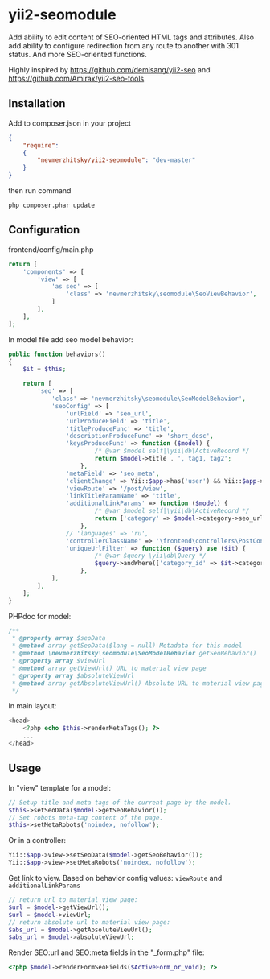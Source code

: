 yii2-seomodule
========
Add ability to edit content of SEO-oriented HTML tags and attributes. Also add ability to configure redirection from any route to another with 301 status. And more SEO-oriented functions.

Highly inspired by https://github.com/demisang/yii2-seo and https://github.com/Amirax/yii2-seo-tools.

Installation
------------
Add to composer.json in your project
```json
{
    "require":
    {
        "nevmerzhitsky/yii2-seomodule": "dev-master"
    }
}
```
then run command
```code
php composer.phar update
```
Configuration
-------------
frontend/config/main.php
```php
return [
    'components' => [
        'view' => [
            'as seo' => [
                'class' => 'nevmerzhitsky\seomodule\SeoViewBehavior',
            ]
        ],
    ],
];
```

In model file add seo model behavior:
```php
public function behaviors()
{
    $it = $this;

    return [
        'seo' => [
            'class' => 'nevmerzhitsky\seomodule\SeoModelBehavior',
            'seoConfig' => [
                'urlField' => 'seo_url',
                'urlProduceField' => 'title',
                'titleProduceFunc' => 'title',
                'descriptionProduceFunc' => 'short_desc',
                'keysProduceFunc' => function ($model) {
                        /* @var $model self|\yii\db\ActiveRecord */
                        return $model->title . ', tag1, tag2';
                    },
                'metaField' => 'seo_meta',
                'clientChange' => Yii::$app->has('user') && Yii::$app->user->can(User::ROLE_ADMIN),
                'viewRoute' => '/post/view',
                'linkTitleParamName' => 'title',
                'additionalLinkParams' => function ($model) {
                        /* @var $model self|\yii\db\ActiveRecord */
                        return ['category' => $model->category->seo_url];
                    },
                // 'languages' => 'ru',
                'controllerClassName' => '\frontend\controllers\PostController',
                'uniqueUrlFilter' => function ($query) use ($it) {
                        /* @var $query \yii\db\Query */
                        $query->andWhere(['category_id' => $it->category_id]);
                    },
            ],
        ],
    ];
}
```

PHPdoc for model:
```php
/**
 * @property array $seoData
 * @method array getSeoData($lang = null) Metadata for this model
 * @method \nevmerzhitsky\seomodule\SeoModelBehavior getSeoBehavior()
 * @property array $viewUrl
 * @method array getViewUrl() URL to material view page
 * @property array $absoluteViewUrl
 * @method array getAbsoluteViewUrl() Absolute URL to material view page
 */
```
In main layout:
```php
<head>
    <?php echo $this->renderMetaTags(); ?>
    ...
</head>
```

Usage
-----
In "view" template for a model:
```php
// Setup title and meta tags of the current page by the model.
$this->setSeoData($model->getSeoBehavior());
// Set robots meta-tag content of the page.
$this->setMetaRobots('noindex, nofollow');
```
Or in a controller:
```php
Yii::$app->view->setSeoData($model->getSeoBehavior());
Yii::$app->view->setMetaRobots('noindex, nofollow');
```

Get link to view. Based on behavior config values: `viewRoute` and `additionalLinkParams`
```php
// return url to material view page:
$url = $model->getViewUrl();
$url = $model->viewUrl;
// return absolute url to material view page:
$abs_url = $model->getAbsoluteViewUrl();
$abs_url = $model->absoluteViewUrl;
```

Render SEO:url and SEO:meta fields in the "_form.php" file:
```php
<?php $model->renderFormSeoFields($ActiveForm_or_void); ?>
```